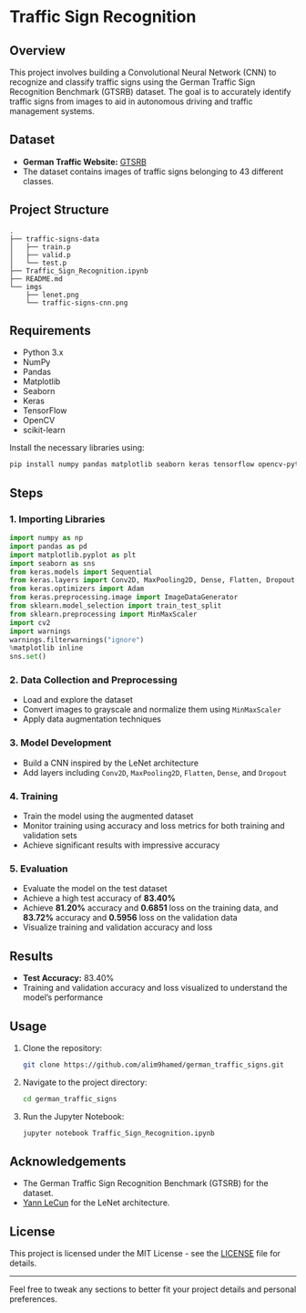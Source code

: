 
# Traffic Sign Recognition

## Overview
This project involves building a Convolutional Neural Network (CNN) to recognize and classify traffic signs using the German Traffic Sign Recognition Benchmark (GTSRB) dataset. The goal is to accurately identify traffic signs from images to aid in autonomous driving and traffic management systems.

## Dataset
- **German Traffic Website:** [GTSRB](https://benchmark.ini.rub.de/gtsrb_news.html)
- The dataset contains images of traffic signs belonging to 43 different classes.

## Project Structure
```
.
├── traffic-signs-data
│   ├── train.p
│   ├── valid.p
│   └── test.p
├── Traffic_Sign_Recognition.ipynb
├── README.md
└── imgs
    ├── lenet.png
    └── traffic-signs-cnn.png
```

## Requirements
- Python 3.x
- NumPy
- Pandas
- Matplotlib
- Seaborn
- Keras
- TensorFlow
- OpenCV
- scikit-learn

Install the necessary libraries using:
```bash
pip install numpy pandas matplotlib seaborn keras tensorflow opencv-python scikit-learn
```

## Steps

### 1. Importing Libraries
```python
import numpy as np
import pandas as pd
import matplotlib.pyplot as plt
import seaborn as sns
from keras.models import Sequential
from keras.layers import Conv2D, MaxPooling2D, Dense, Flatten, Dropout
from keras.optimizers import Adam
from keras.preprocessing.image import ImageDataGenerator
from sklearn.model_selection import train_test_split
from sklearn.preprocessing import MinMaxScaler
import cv2
import warnings
warnings.filterwarnings("ignore")
%matplotlib inline
sns.set()
```

### 2. Data Collection and Preprocessing
- Load and explore the dataset
- Convert images to grayscale and normalize them using `MinMaxScaler`
- Apply data augmentation techniques

### 3. Model Development
- Build a CNN inspired by the LeNet architecture
- Add layers including `Conv2D`, `MaxPooling2D`, `Flatten`, `Dense`, and `Dropout`

### 4. Training
- Train the model using the augmented dataset
- Monitor training using accuracy and loss metrics for both training and validation sets
- Achieve significant results with impressive accuracy

### 5. Evaluation
- Evaluate the model on the test dataset
- Achieve a high test accuracy of **83.40%**
- Achieve **81.20%** accuracy and **0.6851** loss on the training data, and **83.72%** accuracy and **0.5956** loss on the validation data
- Visualize training and validation accuracy and loss

## Results
- **Test Accuracy:** 83.40%
- Training and validation accuracy and loss visualized to understand the model’s performance

## Usage
1. Clone the repository:
   ```bash
   git clone https://github.com/alim9hamed/german_traffic_signs.git
   ```
2. Navigate to the project directory:
   ```bash
   cd german_traffic_signs
   ```
3. Run the Jupyter Notebook:
   ```bash
   jupyter notebook Traffic_Sign_Recognition.ipynb
   ```

## Acknowledgements
- The German Traffic Sign Recognition Benchmark (GTSRB) for the dataset.
- [Yann LeCun](http://yann.lecun.com/exdb/publis/pdf/lecun-01a.pdf) for the LeNet architecture.

## License
This project is licensed under the MIT License - see the [LICENSE](LICENSE) file for details.

---

Feel free to tweak any sections to better fit your project details and personal preferences.

